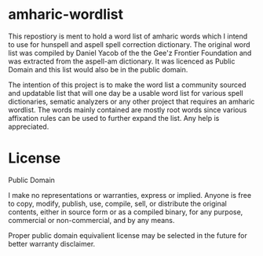 # amharic-wordlist
This repostiory is ment to hold a word list of amharic words which I intend to use for hunspell and aspell spell correction dictionary. The original word list was compiled by Daniel Yacob of the the Gee'z Frontier Foundation and was extracted from the aspell-am dictionary. It was licenced as Public Domain and this list would also be in the public domain.

The intention of this project is to make the word list a community sourced and updatable list that will one day be a usable word list for various spell dictionaries, sematic analyzers or any other project that requires an amharic wordlist. The words mainly contained are mostly root words since various affixation rules can be used to further expand the list. Any help is appreciated.

# License
Public Domain

I make no representations or warranties, express or implied.  Anyone is free to copy, modify, publish, use, compile, sell, or distribute the original contents, either in source form or as a compiled binary, for any purpose, commercial or non-commercial,
and by any means. 

Proper public domain equivalient license may be selected in the future for better warranty disclaimer.
